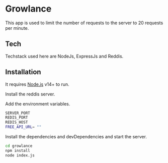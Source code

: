 # Growlance




This app is used to limit the number of requests to the server to 20 requests per minute.







## Tech

Techstack used here are NodeJs, ExpressJs and Reddis.


## Installation

It requires [Node.js](https://nodejs.org/) v14+ to run.

Install the reddis server.

Add the environment variables.
```sh
SERVER_PORT
REDIS_PORT
REDIS_HOST
FREE_API_URL= ""

```
Install the dependencies and devDependencies and start the server.

```sh
cd growlance
npm install
node index.js
```



